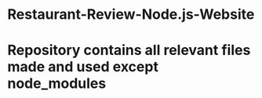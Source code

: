 # Restaurant-Review-Node.js-Website
# Repository contains all relevant files made and used except node_modules
